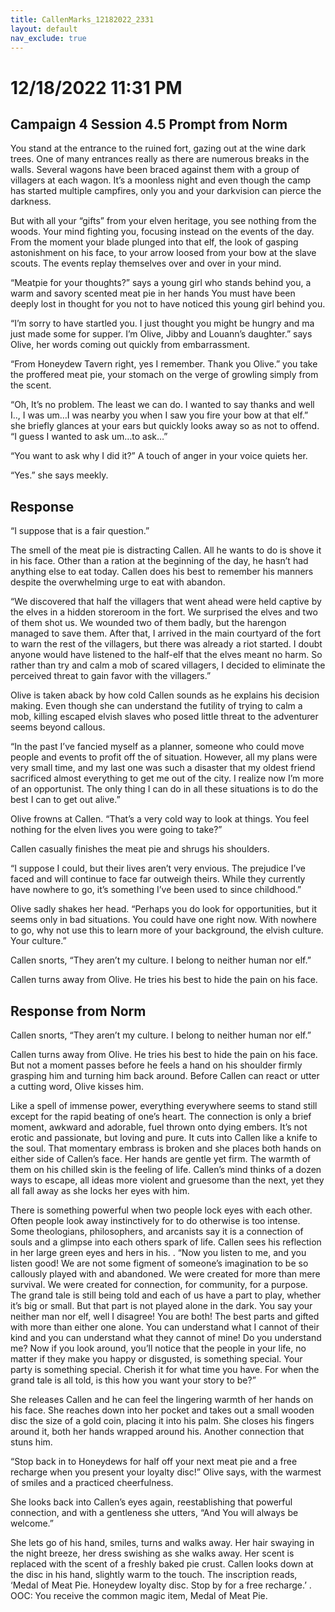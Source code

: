 ```yaml
---
title: CallenMarks_12182022_2331
layout: default
nav_exclude: true
---
```


# 12/18/2022 11:31 PM
## Campaign 4 Session 4.5 Prompt from Norm

You stand at the entrance to the ruined fort, gazing out at the wine dark trees.  One of many entrances really as there are numerous breaks in the walls.  Several wagons have been braced against them with a group of villagers at each wagon. It’s a moonless night and even though the camp has started multiple campfires, only you and your darkvision can pierce the darkness.

But with all your “gifts” from your elven heritage, you see nothing from the woods.  Your mind fighting you, focusing instead on the events of the day.  From the moment your blade plunged into that elf, the look of gasping astonishment on his face, to your arrow loosed from your bow at the slave scouts.  The events replay themselves over and over in your mind.

“Meatpie for your thoughts?” says a young girl who stands behind you, a warm and savory scented meat pie in her hands  You must have been deeply lost in thought for you not to have noticed this young girl behind you.

“I’m sorry to have startled you.  I just thought you might be hungry and ma just made some for supper.  I’m Olive, Jibby and Louann’s daughter.” says Olive, her words coming out quickly from embarrassment.

“From Honeydew Tavern right, yes I remember.  Thank you Olive.” you take the proffered meat pie, your stomach on the verge of growling simply from the scent.

“Oh, It’s no problem.  The least we can do.  I wanted to say thanks and well I.., I was um…I was nearby you when I saw you fire your bow at that elf.” she briefly glances at your ears but quickly looks away so as not to offend.  “I guess I wanted to ask um…to ask…”

“You want to ask why I did it?” A touch of anger in your voice quiets her.

“Yes.” she says meekly.

## Response
“I suppose that is a fair question.”

The smell of the meat pie is distracting Callen. All he wants to do is shove it in his face. Other than a ration at the beginning of the day, he hasn’t had anything else to eat today. Callen does his best to remember his manners despite the overwhelming urge to eat with abandon.

“We discovered that half the villagers that went ahead were held captive by the elves in a hidden storeroom in the fort. We surprised the elves and two of them shot us. We wounded two of them badly, but the harengon managed to save them. After that, I arrived in the main courtyard of the fort to warn the rest of the villagers, but there was already a riot started. I doubt anyone would have listened to the half-elf that the elves meant no harm. So rather than try and calm a mob of scared villagers, I decided to eliminate the perceived threat to gain favor with the villagers.”

Olive is taken aback by how cold Callen sounds as he explains his decision making. Even though she can understand the futility of trying to calm a mob, killing escaped elvish slaves who posed little threat to the adventurer seems beyond callous. 

“In the past I’ve fancied myself as a planner, someone who could move people and events to profit off the of situation. However, all my plans were very small time, and my last one was such a disaster that my oldest friend sacrificed almost everything to get me out of the city. I realize now I’m more of an opportunist. The only thing I can do in all these situations is to do the best I can to get out alive.”

Olive frowns at Callen. “That’s a very cold way to look at things. You feel nothing for the elven lives you were going to take?”

Callen casually finishes the meat pie and shrugs his shoulders.

“I suppose I could, but their lives aren’t very envious. The prejudice I’ve faced and will continue to face far outweigh theirs. While they currently have nowhere to go, it’s something I’ve been used to since childhood.”

Olive sadly shakes her head. “Perhaps you do look for opportunities, but it seems only in bad situations. You could have one right now. With nowhere to go, why not use this to learn more of your background, the elvish culture. Your culture.”

Callen snorts, “They aren’t my culture. I belong to neither human nor elf.”

Callen turns away from Olive. He tries his best to hide the pain on his face. 

## Response from Norm
Callen snorts, “They aren’t my culture. I belong to neither human nor elf.”

Callen turns away from Olive. He tries his best to hide the pain on his face.  But not a moment passes before he feels a hand on his shoulder firmly grasping him and turning him back around.  Before Callen can react or utter a cutting word, Olive kisses him.

Like a spell of immense power, everything everywhere seems to stand still except for the rapid beating of one’s heart.  The connection is only a brief moment, awkward and adorable, fuel thrown onto dying embers.  It’s not erotic and passionate, but loving and pure. It cuts into Callen like a knife to the soul.  That momentary embrass is broken and she places both hands on either side of Callen’s face.  Her hands are gentle yet firm.  The warmth of them on his chilled skin is the feeling of life.  Callen’s mind thinks of a dozen ways to escape, all ideas more violent and gruesome than the next, yet they all fall away as she locks her eyes with him.

There is something powerful when two people lock eyes with each other.  Often people look away instinctively for to do otherwise is too intense.  Some theologians, philosophers, and arcanists say it is a connection of souls and a glimpse into each others spark of life.  Callen sees his reflection in her large green eyes and hers in his.
.
“Now you listen to me, and you listen good!  We are not some figment of someone’s imagination to be so callously played with and abandoned.  We were created for more than mere survival.  We were created for connection, for community, for a purpose.  The grand tale is still being told and each of us have a part to play, whether it’s big or small.  But that part is not played alone in the dark.  You say your neither man nor elf, well I disagree!  You are both! The best parts and gifted with more than either one alone.  You can understand what I cannot of their kind and you can understand what they cannot of mine!  Do you understand me?  Now if you look around, you’ll notice that the people in your life, no matter if they make you happy or disgusted, is something special.  Your party is something special.  Cherish it for what time you have.  For when the grand tale is all told, is this how you want your story to be?”

She releases Callen and he can feel the lingering warmth of her hands on his face.  She reaches down into her pocket and takes out a small wooden disc the size of a gold coin, placing it into his palm.  She closes his fingers around it, both her hands wrapped around his.  Another connection that stuns him.

“Stop back in to Honeydews for half off your next meat pie and a free recharge when you present your loyalty disc!” Olive says, with the warmest of smiles and a practiced cheerfulness.

She looks back into Callen’s eyes again, reestablishing that powerful connection, and with a gentleness she utters, “And You will always be welcome.”

She lets go of his hand, smiles, turns and walks away.  Her hair swaying in the night breeze, her dress swishing as she walks away.  Her scent is replaced with the scent of a freshly baked pie crust.  Callen looks down at the disc in his hand, slightly warm to the touch.  The inscription reads, ‘Medal of Meat Pie.  Honeydew loyalty disc.  Stop by for a free recharge.’
.
OOC: You receive the common magic item, Medal of Meat Pie.